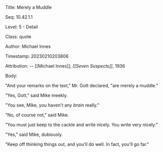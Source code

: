 Title:  Merely a Muddle

Seq:    10.42.1.1

Level:  5 - Detail

Class:  quote

Author: Michael Innes

Timestamp: 20230210203806

Attribution: -- [[Michael Innes]], *[[Seven Suspects]]*, 1936

Body:

"And your remarks on the text," Mr. Gott declared, "are merely a muddle." 

"Yes, Gott," said Mike meekly. 

"You see, Mike, you haven't any <em>brain</em> really." 

"No, of course not," said Mike. 

"You must just keep to the cackle and write nicely. You write very nicely." 

"Yes," said Mike, dubiously. 

"Keep off thinking things out, and you'll do well. In fact, you'll go far."
